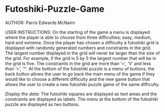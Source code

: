 # Futoshiki-Puzzle-Game

AUTHOR: Parris Edwards McNairn

USER INSTRUCTIONS:
On the starting of the game a menu is displayed where the player is able to choose from three difficulties; easy, medium, hard and extreme. Once the player has chosen a difficulty a futoshiki grid is displayed with randomly generated numbers and constraints in the grid. The largest number displayed in the grid will never be larger than the size of the grid. For example, if the grid is 5 by 5 the largest number that will be in the grid is five. The constraints in the grid are more than ‘>’, ‘V’ and less than ‘<’, ‘^’. At the bottom of the futoshiki puzzle is a menu of buttons; the back button allows the user to go back the main menu of the game if they would like to choose a different difficulty and the new game button that allows the user to create a new futoshiki puzzle game of the same difficulty.

*Display the data:*
The futoshiki squares are displayed as text areas and the constraints are displayed as labels. The menu at the bottom of the futoshiki puzzle are displayed as two buttons.
